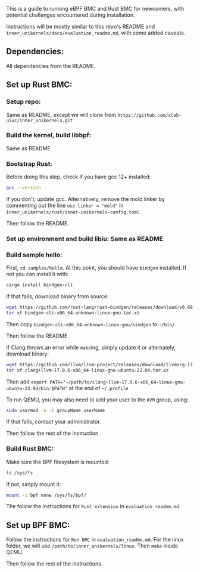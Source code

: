 This is a guide to running eBPF BMC and Rust BMC for newcomers, with potential challenges encountered during installation.

Instructions will be mostly similar to this repo's README and `inner_unikernels/docs/evaluation_readme.md`, with some added caveats.

## Dependencies: 
All dependencies from the README.

## Set up Rust BMC:

### Setup repo: 
Same as README, except we will clone from `https://github.com/xlab-uiuc/inner_unikernels.git` 

### Build the kernel, build libbpf: 
Same as README

### Bootstrap Rust:
Before doing this step, check if you have gcc 12+ installed:
```bash
gcc --version
```
If you don't, update gcc. Alternatively, remove the mold linker by commenting out the line `use-linker = "mold"` in `inner_unikernels/rust/inner-unikernels-config.toml`.

Then follow the README.

### Set up environment and build libiu: Same as README

### Build sample hello:
First, `cd samples/hello`. At this point, you should have `bindgen` installed. If not you can install it with:
```bash
cargo install bindgen-cli
```

If that fails, download binary from source:
```bash
wget https://github.com/rust-lang/rust-bindgen/releases/download/v0.68.1/bindgen-cli-x86_64-unknown-linux-gnu.tar.xz
tar xf bindgen-cli-x86_64-unknown-linux-gnu.tar.xz
```
Then copy `bindgen-cli-x86_64-unknown-linux-gnu/bindgen` to `~/bin/`.

Then follow the README.

If Clang throws an error while `make`ing, simply update it or alternately, download binary:
```bash
wget https://github.com/llvm/llvm-project/releases/download/llvmorg-17.0.6/clang+llvm-17.0.6-x86_64-linux-gnu-ubuntu-22.04.tar.xz
tar xf clang+llvm-17.0.6-x86_64-linux-gnu-ubuntu-22.04.tar.xz
```
Then add `export PATH="~/path/to/clang+llvm-17.0.6-x86_64-linux-gnu-ubuntu-22.04/bin:$PATH"` at the end of `~/.profile`

To run QEMU, you may also need to add your user to the `KVM` group, using:
```bash
sudo usermod -a -G groupName userName
```
If that fails, contact your administrator.

Then follow the rest of the instruction.

### Build Rust BMC:
Make sure the BPF filesystem is mounted:
```bash
ls /sys/fs
```
If not, simply mount it:
```bash
mount -t bpf none /sys/fs/bpf/
```
The follow the instructions for `Rust extension` in `evaluation_readme.md`.

## Set up BPF BMC:
Follow the instructions for `Run BMC` in `evaluation_readme.md`. For the linux folder, we will use `/path/to/inner_unikernels/linux`. Then `make` inside QEMU.

Then follow the rest of the instructions.
